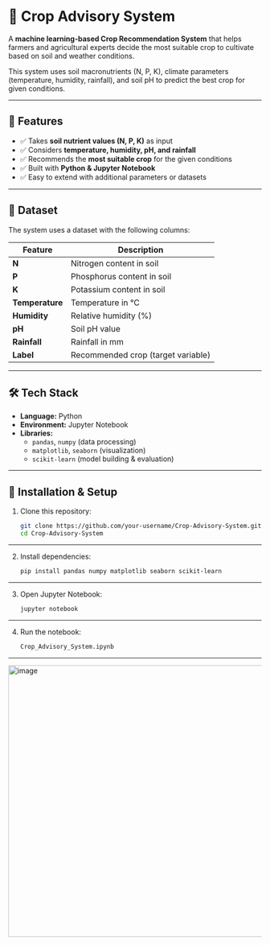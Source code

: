 # 🌱 Crop Advisory System

A **machine learning-based Crop Recommendation System** that helps farmers and agricultural experts decide the most suitable crop to cultivate based on soil and weather conditions.  

This system uses soil macronutrients (N, P, K), climate parameters (temperature, humidity, rainfall), and soil pH to predict the best crop for given conditions.  

---

## 📌 Features
- ✅ Takes **soil nutrient values (N, P, K)** as input  
- ✅ Considers **temperature, humidity, pH, and rainfall**  
- ✅ Recommends the **most suitable crop** for the given conditions  
- ✅ Built with **Python & Jupyter Notebook**  
- ✅ Easy to extend with additional parameters or datasets  

---

## 📂 Dataset
The system uses a dataset with the following columns:

| Feature       | Description |
|---------------|-------------|
| **N**         | Nitrogen content in soil |
| **P**         | Phosphorus content in soil |
| **K**         | Potassium content in soil |
| **Temperature** | Temperature in °C |
| **Humidity**  | Relative humidity (%) |
| **pH**        | Soil pH value |
| **Rainfall**  | Rainfall in mm |
| **Label**     | Recommended crop (target variable) |

---

## 🛠️ Tech Stack
- **Language:** Python  
- **Environment:** Jupyter Notebook  
- **Libraries:**  
  - `pandas`, `numpy` (data processing)  
  - `matplotlib`, `seaborn` (visualization)  
  - `scikit-learn` (model building & evaluation)  

---

## 🚀 Installation & Setup

1. Clone this repository:
   ```bash
   git clone https://github.com/your-username/Crop-Advisory-System.git
   cd Crop-Advisory-System
---
2. Install dependencies:
   ```bash
   pip install pandas numpy matplotlib seaborn scikit-learn

---
3. Open Jupyter Notebook:
   ```bash
   jupyter notebook

---
4. Run the notebook:
   ```bash
   Crop_Advisory_System.ipynb
---

<img width="862" height="540" alt="image" src="https://github.com/user-attachments/assets/6c18763c-d018-4755-951a-e1d71b7d6440" />

   
